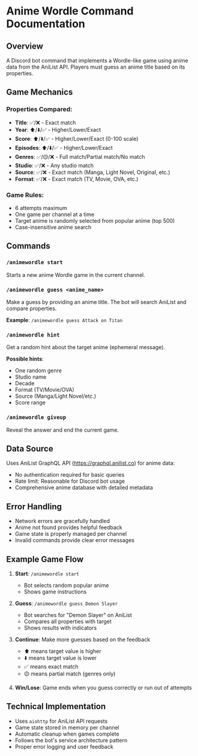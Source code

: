 # Anime Wordle Command Documentation

## Overview
A Discord bot command that implements a Wordle-like game using anime data from the AniList API. Players must guess an anime title based on its properties.

## Game Mechanics

### Properties Compared:
- **Title**: ✅/❌ - Exact match
- **Year**: ⬆️/⬇️/✅ - Higher/Lower/Exact
- **Score**: ⬆️/⬇️/✅ - Higher/Lower/Exact (0-100 scale)
- **Episodes**: ⬆️/⬇️/✅ - Higher/Lower/Exact
- **Genres**: ✅/🟡/❌ - Full match/Partial match/No match
- **Studio**: ✅/❌ - Any studio match
- **Source**: ✅/❌ - Exact match (Manga, Light Novel, Original, etc.)
- **Format**: ✅/❌ - Exact match (TV, Movie, OVA, etc.)

### Game Rules:
- 6 attempts maximum
- One game per channel at a time
- Target anime is randomly selected from popular anime (top 500)
- Case-insensitive anime search

## Commands

### `/animewordle start`
Starts a new anime Wordle game in the current channel.

### `/animewordle guess <anime_name>`
Make a guess by providing an anime title. The bot will search AniList and compare properties.

**Example**: `/animewordle guess Attack on Titan`

### `/animewordle hint`
Get a random hint about the target anime (ephemeral message).

**Possible hints**:
- One random genre
- Studio name
- Decade
- Format (TV/Movie/OVA)
- Source (Manga/Light Novel/etc.)
- Score range

### `/animewordle giveup`
Reveal the answer and end the current game.

## Data Source
Uses AniList GraphQL API (https://graphql.anilist.co) for anime data:
- No authentication required for basic queries
- Rate limit: Reasonable for Discord bot usage
- Comprehensive anime database with detailed metadata

## Error Handling
- Network errors are gracefully handled
- Anime not found provides helpful feedback
- Game state is properly managed per channel
- Invalid commands provide clear error messages

## Example Game Flow

1. **Start**: `/animewordle start`
   - Bot selects random popular anime
   - Shows game instructions

2. **Guess**: `/animewordle guess Demon Slayer`
   - Bot searches for "Demon Slayer" on AniList
   - Compares all properties with target
   - Shows results with indicators

3. **Continue**: Make more guesses based on the feedback
   - ⬆️ means target value is higher
   - ⬇️ means target value is lower
   - ✅ means exact match
   - 🟡 means partial match (genres only)

4. **Win/Lose**: Game ends when you guess correctly or run out of attempts

## Technical Implementation
- Uses `aiohttp` for AniList API requests
- Game state stored in memory per channel
- Automatic cleanup when games complete
- Follows the bot's service architecture pattern
- Proper error logging and user feedback
